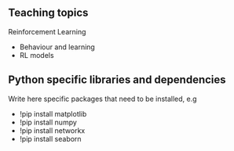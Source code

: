 ## Teaching topics

Reinforcement Learning
- Behaviour and learning
- RL models

## Python specific libraries and dependencies
Write here specific packages that need to be installed, e.g
- !pip install matplotlib
- !pip install numpy
- !pip install networkx
- !pip install seaborn
